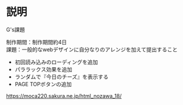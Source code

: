 # 説明
G's課題

制作期間：制作期間約4日  
課題：一般的なwebデザインに自分なりのアレンジを加えて提出すること  


* 初回読み込みのローディングを追加
* パララックス効果を追加
* ランダムで『今日のチーズ』を表示する
* PAGE TOPボタンの追加


https://moca220.sakura.ne.jp/html_nozawa_18/


